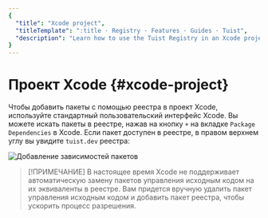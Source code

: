 ```yaml
---
{
  "title": "Xcode project",
  "titleTemplate": ":title · Registry · Features · Guides · Tuist",
  "description": "Learn how to use the Tuist Registry in an Xcode project."
}
---
```

# Проект Xcode {#xcode-project}

Чтобы добавить пакеты с помощью реестра в проект Xcode, используйте стандартный
пользовательский интерфейс Xcode. Вы можете искать пакеты в реестре, нажав на
кнопку `+` на вкладке `Package Dependencies` в Xcode. Если пакет доступен в
реестре, в правом верхнем углу вы увидите `tuist.dev` реестра:

![Добавление зависимостей
пакетов](/images/guides/features/build/registry/registry-add-package.png)

> [!ПРИМЕЧАНИЕ] В настоящее время Xcode не поддерживает автоматическую замену
> пакетов управления исходным кодом на их эквиваленты в реестре. Вам придется
> вручную удалить пакет управления исходным кодом и добавить пакет реестра,
> чтобы ускорить процесс разрешения.
